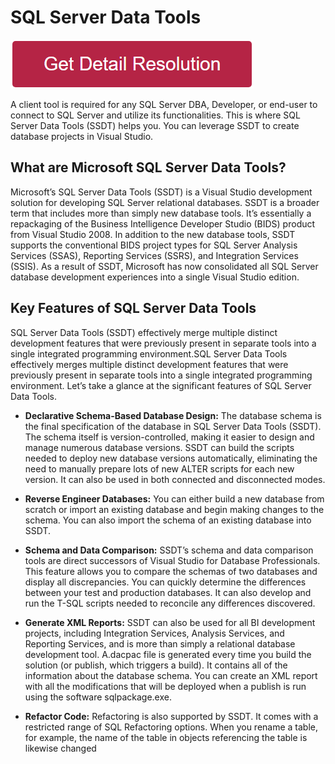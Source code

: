 # SQL Server Data Tools

[![sql server data tools](redd.png)](https://github.com/coreencode/sql.server.data.tools)


A client tool is required for any SQL Server DBA, Developer, or end-user to connect to SQL Server and utilize its functionalities. This is where  SQL Server Data Tools (SSDT) helps you. You can leverage SSDT to create database projects in Visual Studio.


## What are Microsoft SQL Server Data Tools?

Microsoft’s SQL Server Data Tools (SSDT) is a Visual Studio development solution for developing SQL Server relational databases. SSDT is a broader term that includes more than simply new database tools. It’s essentially a repackaging of the Business Intelligence Developer Studio (BIDS) product from Visual Studio 2008. In addition to the new database tools, SSDT supports the conventional BIDS project types for SQL Server Analysis Services (SSAS), Reporting Services (SSRS), and Integration Services (SSIS). As a result of SSDT, Microsoft has now consolidated all SQL Server database development experiences into a single Visual Studio edition.

## Key Features of SQL Server Data Tools

SQL Server Data Tools (SSDT) effectively merge multiple distinct development features that were previously present in separate tools into a single integrated programming environment.SQL Server Data Tools effectively merges multiple distinct development features that were previously present in separate tools into a single integrated programming environment. Let’s take a glance at the significant features of SQL Server Data Tools.

* **Declarative Schema-Based Database Design:** The database schema is the final specification of the database in SQL Server Data Tools (SSDT). The schema itself is version-controlled, making it easier to design and manage numerous database versions. SSDT can build the scripts needed to deploy new database versions automatically, eliminating the need to manually prepare lots of new ALTER scripts for each new version. It can also be used in both connected and disconnected modes.


* **Reverse Engineer Databases:** You can either build a new database from scratch or import an existing database and begin making changes to the schema. You can also import the schema of an existing database into SSDT.


* **Schema and Data Comparison:** SSDT’s schema and data comparison tools are direct successors of Visual Studio for Database Professionals. This feature allows you to compare the schemas of two databases and display all discrepancies. You can quickly determine the differences between your test and production databases.  It can also develop and run the T-SQL scripts needed to reconcile any differences discovered.


* **Generate XML Reports:** SSDT can also be used for all BI development projects, including Integration Services, Analysis Services, and Reporting Services, and is more than simply a relational database development tool. A.dacpac file is generated every time you build the solution (or publish, which triggers a build). It contains all of the information about the database schema. You can create an XML report with all the modifications that will be deployed when a publish is run using the software sqlpackage.exe.


* **Refactor Code:** Refactoring is also supported by SSDT. It comes with a restricted range of SQL Refactoring options. When you rename a table, for example, the name of the table in objects referencing the table is likewise changed
